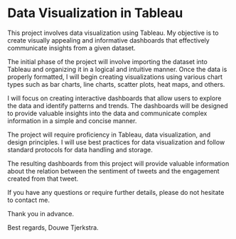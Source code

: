 # Data Visualization in Tableau

This project involves data visualization using Tableau. My objective is to create visually appealing and informative dashboards that effectively communicate insights from a given dataset.

The initial phase of the project will involve importing the dataset into Tableau and organizing it in a logical and intuitive manner. Once the data is properly formatted, I will begin creating visualizations using various chart types such as bar charts, line charts, scatter plots, heat maps, and others.

I will focus on creating interactive dashboards that allow users to explore the data and identify patterns and trends. The dashboards will be designed to provide valuable insights into the data and communicate complex information in a simple and concise manner.

The project will require proficiency in Tableau, data visualization, and design principles. I will use best practices for data visualization and follow standard protocols for data handling and storage.

The resulting dashboards from this project will provide valuable information about the relation between the sentiment of tweets and the engagement created from that tweet.

If you have any questions or require further details, please do not hesitate to contact me.

Thank you in advance.

Best regards,
Douwe Tjerkstra.